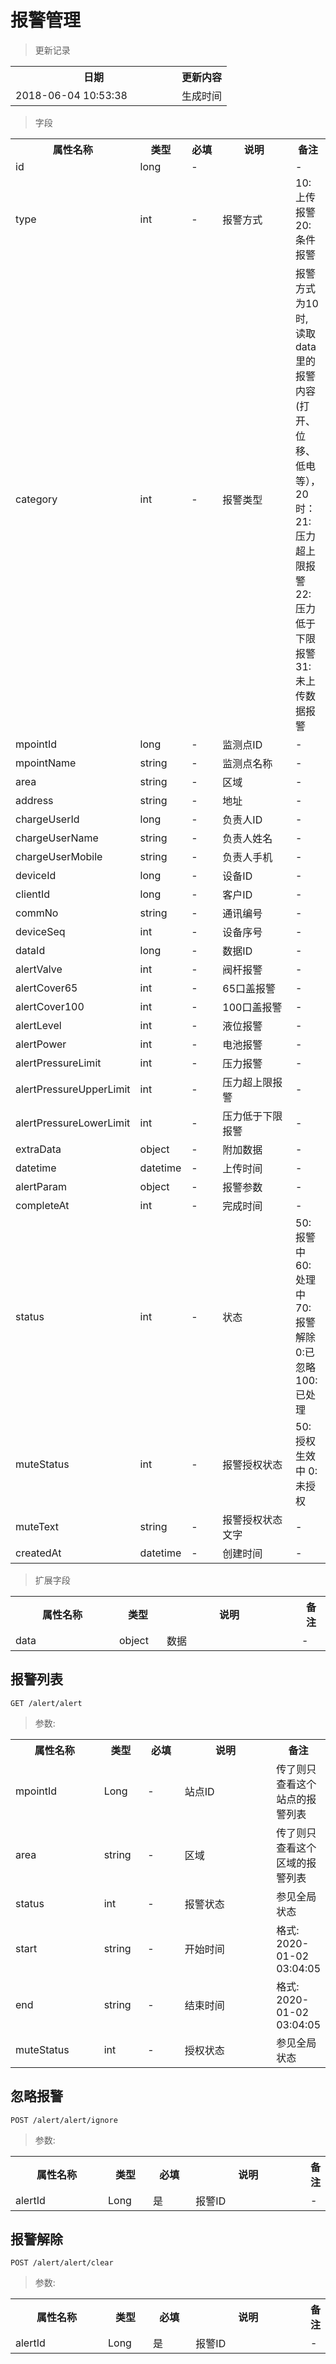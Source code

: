 # 报警管理

> 更新记录

<table>
    <tr>
        <th style="width:250px;">日期</th>
        <th>更新内容</th>
    </tr>
    <tr>
        <td>2018-06-04 10:53:38</td>
        <td>生成时间</td>
    </tr>
</table>

> 字段

<table>
    <tr>
        <th style="width:150px;">属性名称</th>
        <th style="width:60px;">类型</th>
        <th style="width:60px;">必填</th>
        <th style="width:200px;">说明</th>
        <th>备注</th>
    </tr>
    <tr>
        <td>id</td>
        <td>long</td>
        <td>-</td>
        <td></td>
        <td>-</td>
    </tr>
    <tr>
        <td>type</td>
        <td>int</td>
        <td>-</td>
        <td>报警方式</td>
        <td>10: 上传报警 20: 条件报警</td>
    </tr>
    <tr>
        <td>category</td>
        <td>int</td>
        <td>-</td>
        <td>报警类型</td>
        <td>报警方式为10时, 读取data里的报警内容(打开、位移、低电等），20时：21: 压力超上限报警 22: 压力低于下限报警 31: 未上传数据报警</td>
    </tr>
    <tr>
        <td>mpointId</td>
        <td>long</td>
        <td>-</td>
        <td>监测点ID</td>
        <td>-</td>
    </tr>
    <tr>
        <td>mpointName</td>
        <td>string</td>
        <td>-</td>
        <td>监测点名称</td>
        <td>-</td>
    </tr>
    <tr>
        <td>area</td>
        <td>string</td>
        <td>-</td>
        <td>区域</td>
        <td>-</td>
    </tr>
    <tr>
        <td>address</td>
        <td>string</td>
        <td>-</td>
        <td>地址</td>
        <td>-</td>
    </tr>
    <tr>
        <td>chargeUserId</td>
        <td>long</td>
        <td>-</td>
        <td>负责人ID</td>
        <td>-</td>
    </tr>
    <tr>
        <td>chargeUserName</td>
        <td>string</td>
        <td>-</td>
        <td>负责人姓名</td>
        <td>-</td>
    </tr>
    <tr>
        <td>chargeUserMobile</td>
        <td>string</td>
        <td>-</td>
        <td>负责人手机</td>
        <td>-</td>
    </tr>
    <tr>
        <td>deviceId</td>
        <td>long</td>
        <td>-</td>
        <td>设备ID</td>
        <td>-</td>
    </tr>
    <tr>
        <td>clientId</td>
        <td>long</td>
        <td>-</td>
        <td>客户ID</td>
        <td>-</td>
    </tr>
    <tr>
        <td>commNo</td>
        <td>string</td>
        <td>-</td>
        <td>通讯编号</td>
        <td>-</td>
    </tr>
    <tr>
        <td>deviceSeq</td>
        <td>int</td>
        <td>-</td>
        <td>设备序号</td>
        <td>-</td>
    </tr>
    <tr>
        <td>dataId</td>
        <td>long</td>
        <td>-</td>
        <td>数据ID</td>
        <td>-</td>
    </tr>
    <tr>
        <td>alertValve</td>
        <td>int</td>
        <td>-</td>
        <td>阀杆报警</td>
        <td>-</td>
    </tr>
    <tr>
        <td>alertCover65</td>
        <td>int</td>
        <td>-</td>
        <td>65口盖报警</td>
        <td>-</td>
    </tr>
    <tr>
        <td>alertCover100</td>
        <td>int</td>
        <td>-</td>
        <td>100口盖报警</td>
        <td>-</td>
    </tr>
    <tr>
        <td>alertLevel</td>
        <td>int</td>
        <td>-</td>
        <td>液位报警</td>
        <td>-</td>
    </tr>
    <tr>
        <td>alertPower</td>
        <td>int</td>
        <td>-</td>
        <td>电池报警</td>
        <td>-</td>
    </tr>
    <tr>
        <td>alertPressureLimit</td>
        <td>int</td>
        <td>-</td>
        <td>压力报警</td>
        <td>-</td>
    </tr>
    <tr>
        <td>alertPressureUpperLimit</td>
        <td>int</td>
        <td>-</td>
        <td>压力超上限报警</td>
        <td>-</td>
    </tr>
    <tr>
        <td>alertPressureLowerLimit</td>
        <td>int</td>
        <td>-</td>
        <td>压力低于下限报警</td>
        <td>-</td>
    </tr>
    <tr>
        <td>extraData</td>
        <td>object</td>
        <td>-</td>
        <td>附加数据</td>
        <td>-</td>
    </tr>
    <tr>
        <td>datetime</td>
        <td>datetime</td>
        <td>-</td>
        <td>上传时间</td>
        <td>-</td>
    </tr>
    <tr>
        <td>alertParam</td>
        <td>object</td>
        <td>-</td>
        <td>报警参数</td>
        <td>-</td>
    </tr>
    <tr>
        <td>completeAt</td>
        <td>int</td>
        <td>-</td>
        <td>完成时间</td>
        <td>-</td>
    </tr>  
    <tr>
        <td>status</td>
        <td>int</td>
        <td>-</td>
        <td>状态</td>
        <td>50: 报警中 60:处理中 70:报警解除 0:已忽略 100:已处理</td>
    </tr>
    <tr>
        <td>muteStatus</td>
        <td>int</td>
        <td>-</td>
        <td>报警授权状态</td>
        <td>50: 授权生效中 0: 未授权</td>
    </tr>
    <tr>
        <td>muteText</td>
        <td>string</td>
        <td>-</td>
        <td>报警授权状态文字</td>
        <td>-</td>
    </tr>
    <tr>
        <td>createdAt</td>
        <td>datetime</td>
        <td>-</td>
        <td>创建时间</td>
        <td>-</td>
    </tr>
</table>

> 扩展字段

<table>
    <tr>
        <th style="width:150px;">属性名称</th>
        <th style="width:60px;">类型</th>
        <th style="width:200px;">说明</th>
        <th>备注</th>
    </tr>
    <tr>
        <td>data</td>
        <td>object</td>
        <td>数据</td>
        <td>-</td>
    </tr>
</table>

## 报警列表

```
GET /alert/alert
```

> 参数:

<table>
    <tr>
        <th style="width:150px;">属性名称</th>
        <th style="width:60px;">类型</th>
        <th style="width:60px;">必填</th>
        <th style="width:200px;">说明</th>
        <th>备注</th>
    </tr>
    <tr>
        <td>mpointId</td>
        <td>Long</td>
        <td>-</td>
        <td>站点ID</td>
        <td>传了则只查看这个站点的报警列表</td>
    </tr>
    <tr>
        <td>area</td>
        <td>string</td>
        <td>-</td>
        <td>区域</td>
        <td>传了则只查看这个区域的报警列表</td>
    </tr> 
    <tr>
        <td>status</td>
        <td>int</td>
        <td>-</td>
        <td>报警状态</td>
        <td>参见全局状态</td>
    </tr>
    <tr>
        <td>start</td>
        <td>string</td>
        <td>-</td>
        <td>开始时间</td>
        <td>格式: 2020-01-02 03:04:05</td>
    </tr>
    <tr>
        <td>end</td>
        <td>string</td>
        <td>-</td>
        <td>结束时间</td>
        <td>格式: 2020-01-02 03:04:05</td>
    </tr>
    <tr>
        <td>muteStatus</td>
        <td>int</td>
        <td>-</td>
        <td>授权状态</td>
        <td>参见全局状态</td>
    </tr>
</table>

## 忽略报警

```
POST /alert/alert/ignore
```

> 参数:

<table>
    <tr>
        <th style="width:150px;">属性名称</th>
        <th style="width:60px;">类型</th>
        <th style="width:60px;">必填</th>
        <th style="width:200px;">说明</th>
        <th>备注</th>
    </tr>
    <tr>
        <td>alertId</td>
        <td>Long</td>
        <td>是</td>
        <td>报警ID</td>
        <td>-</td>
    </tr>    
</table>

## 报警解除

```
POST /alert/alert/clear
```

> 参数:

<table>
    <tr>
        <th style="width:150px;">属性名称</th>
        <th style="width:60px;">类型</th>
        <th style="width:60px;">必填</th>
        <th style="width:200px;">说明</th>
        <th>备注</th>
    </tr>
    <tr>
        <td>alertId</td>
        <td>Long</td>
        <td>是</td>
        <td>报警ID</td>
        <td>-</td>
    </tr>    
</table>